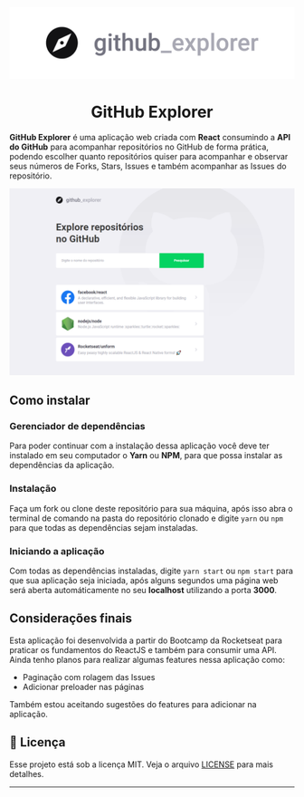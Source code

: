 ![](src/assets/ge-logo.png)
<h1 align="center">
  GitHub Explorer
</h1>

<b>GitHub Explorer</b> é uma aplicação web criada com <b>React</b> consumindo a <b>API do GitHub</b> para acompanhar repositórios no GitHub de forma prática, podendo escolher quanto repositórios quiser para acompanhar e observar seus números de Forks, Stars, Issues e também acompanhar as Issues do repositório.

![](src/assets/ge-example1.png)

## Como instalar
### Gerenciador de dependências
Para poder continuar com a instalação dessa aplicação você deve ter instalado em seu computador o <b>Yarn</b> ou <b>NPM</b>, para que possa instalar as dependências da aplicação.

### Instalação
Faça um fork ou clone deste repositório para sua máquina, após isso abra o terminal de comando na pasta do repositório clonado e digite `yarn` ou `npm` para que todas as dependências sejam instaladas.

### Iniciando a aplicação
Com todas as dependências instaladas, digite `yarn start` ou `npm start` para que sua aplicação seja iniciada, após alguns segundos uma página web será aberta automáticamente no seu <b>localhost</b> utilizando a porta <b>3000</b>.

## Considerações finais
Esta aplicação foi desenvolvida a partir do Bootcamp da Rocketseat para praticar os fundamentos do ReactJS e também para consumir uma API. <br>Ainda tenho planos para realizar algumas features nessa aplicação como:<br>
- Paginação com rolagem das Issues
- Adicionar preloader nas páginas

Também estou aceitando sugestões do features para adicionar na aplicação.

## :memo: Licença

Esse projeto está sob a licença MIT. Veja o arquivo [LICENSE](LICENSE.md) para mais detalhes.

---
